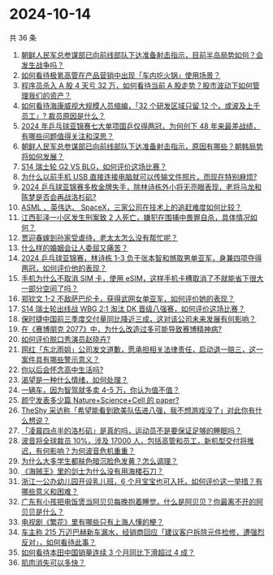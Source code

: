 # 2024-10-14

共 36 条

<!-- BEGIN ZHIHUVIDEO -->
<!-- 最后更新时间 Mon Oct 14 2024 02:11:27 GMT+0800 (China Standard Time) -->
1. [朝鲜人民军总参谋部已向前线部队下达准备射击指示，目前半岛局势如何？会发生战争吗？](https://www.zhihu.com/question/860023603)
1. [如何看待极氪高管在产品营销中出现「车内吃火锅」使用场景？](https://www.zhihu.com/question/839080693)
1. [程序员杀入 A 股 4 天亏 32 万，如何看待当前 A 股走势？股市波动下如何管理我们的资产？](https://www.zhihu.com/question/850928982)
1. [如何看待海康威视大规模人员缩编，「32 个研发区域只留 12 个，或波及上千员工」? 裁员原因是什么？](https://www.zhihu.com/question/820211552)
1. [2024 年乒乓球亚锦赛七大单项国乒仅得两冠，为何创下 48 年来最差战绩，有哪些问题值得关注和深思？](https://www.zhihu.com/question/859774130)
1. [朝鲜人民军总参谋部已向前线部队下达准备射击指示，原因有哪些？朝韩局势将如何发展？](https://www.zhihu.com/question/859988420)
1. [S14 瑞士轮 G2 VS BLG，如何评价这场比赛？](https://www.zhihu.com/question/861287729)
1. [为什么以前手机 USB 直接连接电脑就可以传输文件照片，而现在特别麻烦?](https://www.zhihu.com/question/822264343)
1. [2024 乒乓球亚锦赛多枚金牌失手，除林诗栋外小将无亮眼表现，老将马龙和陈梦是否会再战洛杉矶?](https://www.zhihu.com/question/846239626)
1. [ASML 、英伟达、 SpaceX，三家公司在技术上的追赶难度如何比较？](https://www.zhihu.com/question/700300540)
1. [江西彭泽一小区发生刑案致 2 人死亡，嫌犯在围捕中畏罪自杀，具体情况如何？](https://www.zhihu.com/question/847670875)
1. [贾迎春嫁到孙家受虐待，老太太怎么没有帮忙呢？](https://www.zhihu.com/question/270788071)
1. [什么样的婚姻会让人委屈又痛苦？](https://www.zhihu.com/question/837993647)
1. [2024 乒乓球亚锦赛，林诗栋 1-3 负于张本智和憾取男单亚军，身兼四项夺得两冠，如何评价他的表现？](https://www.zhihu.com/question/853959401)
1. [手机为什么不取消 SIM 卡，使用 eSIM，这样手机卡槽取消了不就能省下很大一部分空间了吗？](https://www.zhihu.com/question/656580909)
1. [郑钦文 1-2 不敌萨巴伦卡，获得武网女单亚军，如何评价她的表现？](https://www.zhihu.com/question/858787628)
1. [S14 瑞士轮出线战 WBG 2:1 淘汰 DK 晋级八强赛，如何评价这场比赛？](https://www.zhihu.com/question/858113958)
1. [保时捷中国前三季度交付量同比降近三成，这对该公司未来发展有何影响？](https://www.zhihu.com/question/820584042)
1. [在《赛博朋克 2077》中，为什么改造过多可能导致赛博精神病?](https://www.zhihu.com/question/434692431)
1. [如何评价脱口秀演员赵晓卉?](https://www.zhihu.com/question/414465123)
1. [网红「东北雨姐」公司发文道歉，愿承担相关法律责任，启动退一赔三，这一案件具有哪些警示意义？](https://www.zhihu.com/question/839629629)
1. [你以后会怀念高中生活吗?](https://www.zhihu.com/question/665091293)
1. [渴望是一种什么情绪，如何处理？](https://www.zhihu.com/question/840046148)
1. [一辆车，因为智驾就多卖 4-5 万，你认为值不值？](https://www.zhihu.com/question/804069512)
1. [颜宁发表多少篇 Nature+Science+Cell 的 paper?](https://www.zhihu.com/question/629454357)
1. [TheShy 采访称「希望能看到欧美队伍进八强，我不想游戏没了」对此你有什么想说？](https://www.zhihu.com/question/832455015)
1. [「凌晨四点半的洛杉矶」是真的吗，运动员不是要保证足够的睡眠吗？](https://www.zhihu.com/question/268337051)
1. [波音将全球裁员 10%，涉及 17000 人，包括高管和员工，新机型交付将推迟，有何影响？为何波音危机重重？](https://www.zhihu.com/question/831031934)
1. [为什么大多学生都肤色暗沉脸色发黄？怎么调理？](https://www.zhihu.com/question/35320605)
1. [《海贼王》里的剑士为什么没有用海楼石刀？](https://www.zhihu.com/question/50929309)
1. [浙江一公办幼儿园开设乳儿班，6 个月宝宝也可入托，如何评价这一举措？有哪些意义和困难？](https://www.zhihu.com/question/852021076)
1. [广东有小孩把电饭煲当阿贝贝每晚抱着睡觉，什么是阿贝贝？你最离不开的阿贝贝是什么？](https://www.zhihu.com/question/839234929)
1. [电视剧《繁花》里有哪些只有上海人懂的梗？](https://www.zhihu.com/question/638495320)
1. [车主称 215 万迈巴赫新车漏水，经销商回应「建议客户拆除元件检修，遭强烈反对」，如何看待此事？](https://www.zhihu.com/question/831596375)
1. [如何看待本田中国销量连续 3 个月同比下滑超过 4 成？](https://www.zhihu.com/question/813147826)
1. [肌肉消失可以多快？](https://www.zhihu.com/question/521056595)
<!-- END ZHIHUVIDEO -->
